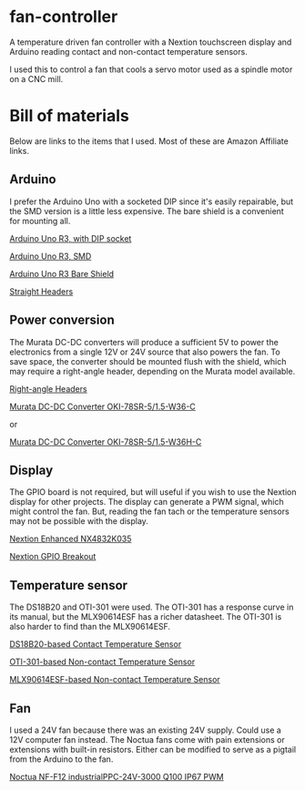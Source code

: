 # fan-controller
A temperature driven fan controller with a Nextion touchscreen display and Arduino reading contact and non-contact temperature sensors.

I used this to control a fan that cools a servo motor used as a spindle motor on a CNC mill.


# Bill of materials

Below are links to the items that I used. Most of these are Amazon Affiliate links.

## Arduino
I prefer the Arduino Uno with a socketed DIP since it's easily repairable, but the SMD version is a little less expensive. The bare shield is a convenient for mounting all.

[Arduino Uno R3, with DIP socket](https://amzn.to/2Ekh8hU)

[Arduino Uno R3, SMD](https://amzn.to/3jF4XfJ)

[Arduino Uno R3 Bare Shield](https://amzn.to/3hA0Lfq)

[Straight Headers](https://amzn.to/2ZXLKOt)



## Power conversion
The Murata DC-DC converters will produce a sufficient 5V to power the electronics from a single 12V or 24V source that also powers the fan. To save space, the converter should be mounted flush with the shield, which may require a right-angle header, depending on the Murata model available.

[Right-angle Headers](https://amzn.to/39v0EPC)

[Murata DC-DC Converter OKI-78SR-5/1.5-W36-C](https://amzn.to/30IcyS2)

or 

[Murata DC-DC Converter OKI-78SR-5/1.5-W36H-C](https://www.digikey.com/product-detail/en/murata-power-solutions-inc/OKI-78SR-5-1-5-W36H-C/811-2692-ND/3438675)



## Display
The GPIO board is not required, but will useful if you wish to use the Nextion display for other projects. The display can generate a PWM signal, which might control the fan. But, reading the fan tach or the temperature sensors may not be possible with the display.

[Nextion Enhanced NX4832K035](https://amzn.to/2BzLn3o)

[Nextion GPIO Breakout](https://amzn.to/300HcXz)



## Temperature sensor
The DS18B20 and OTI-301 were used. The OTI-301 has a response curve in its manual, but the MLX90614ESF has a richer datasheet. The OTI-301 is also harder to find than the MLX90614ESF.

[DS18B20-based Contact Temperature Sensor](https://amzn.to/32WuU4u)

[OTI-301-based Non-contact Temperature Sensor](https://amzn.to/32WzyzE)

[MLX90614ESF-based Non-contact Temperature Sensor](https://amzn.to/2CQswS5)



## Fan
I used a 24V fan because there was an existing 24V supply. Could use a 12V computer fan instead. The Noctua fans come with pain extensions or extensions with built-in resistors. Either can be modified to serve as a pigtail from the Arduino to the fan.

[Noctua NF-F12 industrialPPC-24V-3000 Q100 IP67 PWM](https://amzn.to/3g4mzQ6)
